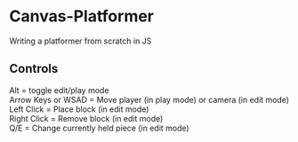# Canvas-Platformer
Writing a platformer from scratch in JS

## Controls
Alt = toggle edit/play mode  
Arrow Keys or WSAD = Move player (in play mode) or camera (in edit mode)  
Left Click = Place block (in edit mode)  
Right Click = Remove block (in edit mode)  
Q/E = Change currently held piece (in edit mode)  
